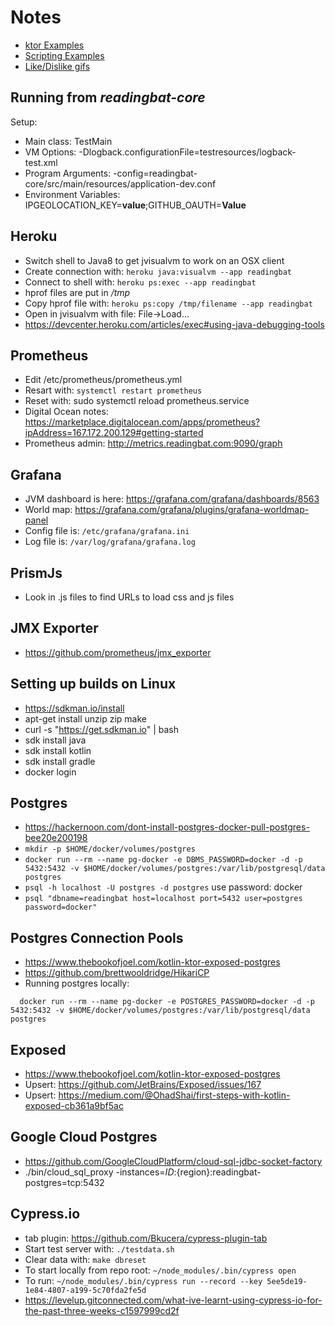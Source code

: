 # Notes

* [ktor Examples](https://github.com/ktorio/ktor-samples)
* [Scripting Examples](https://github.com/Kotlin/kotlin-script-examples)
* [Like/Dislike gifs](http://pngimg.com/imgs/symbols/like/)

## Running from *readingbat-core*
Setup:
* Main class: TestMain
* VM Options: -Dlogback.configurationFile=testresources/logback-test.xml
* Program Arguments: -config=readingbat-core/src/main/resources/application-dev.conf
* Environment Variables: IPGEOLOCATION_KEY=**value**;GITHUB_OAUTH=**Value**

## Heroku
* Switch shell to Java8 to get jvisualvm to work on an OSX client
* Create connection with: `heroku java:visualvm --app readingbat`
* Connect to shell with: `heroku ps:exec --app readingbat`
* hprof files are put in */tmp*
* Copy hprof file with: `heroku ps:copy /tmp/filename --app readingbat`
* Open in jvisualvm with file: File->Load... 
* https://devcenter.heroku.com/articles/exec#using-java-debugging-tools

## Prometheus
* Edit /etc/prometheus/prometheus.yml
* Resart with: `systemctl restart prometheus`
* Reset with: sudo systemctl reload prometheus.service
* Digital Ocean notes: https://marketplace.digitalocean.com/apps/prometheus?ipAddress=167.172.200.129#getting-started
* Prometheus admin: http://metrics.readingbat.com:9090/graph


## Grafana
* JVM dashboard is here: https://grafana.com/grafana/dashboards/8563
* World map: https://grafana.com/grafana/plugins/grafana-worldmap-panel
* Config file is: `/etc/grafana/grafana.ini`
* Log file is: `/var/log/grafana/grafana.log`

## PrismJs
* Look in .js files to find URLs to load css and js files

## JMX Exporter
* https://github.com/prometheus/jmx_exporter

## Setting up builds on Linux
* https://sdkman.io/install
* apt-get install unzip zip make
* curl -s "https://get.sdkman.io" | bash
* sdk install java 
* sdk install kotlin
* sdk install gradle
* docker login

## Postgres

* https://hackernoon.com/dont-install-postgres-docker-pull-postgres-bee20e200198
* `mkdir -p $HOME/docker/volumes/postgres`
* `docker run --rm --name pg-docker -e DBMS_PASSWORD=docker -d -p 5432:5432 -v $HOME/docker/volumes/postgres:/var/lib/postgresql/data  postgres`
* `psql -h localhost -U postgres -d postgres`  use password: docker
* `psql "dbname=readingbat host=localhost port=5432 user=postgres password=docker"`

## Postgres Connection Pools

* https://www.thebookofjoel.com/kotlin-ktor-exposed-postgres
* https://github.com/brettwooldridge/HikariCP
* Running postgres locally:

```
  docker run --rm --name pg-docker -e POSTGRES_PASSWORD=docker -d -p 5432:5432 -v $HOME/docker/volumes/postgres:/var/lib/postgresql/data  postgres
```

## Exposed

* https://www.thebookofjoel.com/kotlin-ktor-exposed-postgres
* Upsert: https://github.com/JetBrains/Exposed/issues/167
* Upsert: https://medium.com/@OhadShai/first-steps-with-kotlin-exposed-cb361a9bf5ac

## Google Cloud Postgres

* https://github.com/GoogleCloudPlatform/cloud-sql-jdbc-socket-factory
* ./bin/cloud_sql_proxy -instances=${ID}:${region}:readingbat-postgres=tcp:5432

## Cypress.io

* tab plugin: https://github.com/Bkucera/cypress-plugin-tab
* Start test server with: `./testdata.sh`
* Clear data with: `make dbreset`
* To start locally from repo root: `~/node_modules/.bin/cypress open`
* To run: `~/node_modules/.bin/cypress run --record --key 5ee5de19-1e84-4807-a199-5c70fda2fe5d`
* https://levelup.gitconnected.com/what-ive-learnt-using-cypress-io-for-the-past-three-weeks-c1597999cd2f